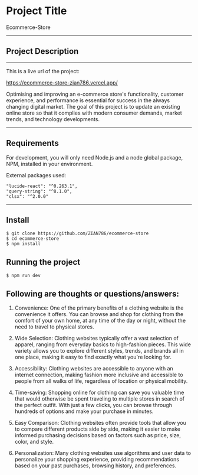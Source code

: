 # Project Title

Ecommerce-Store

---

## Project Description

---

This is a live url of the project:

https://ecommerce-store-zian786.vercel.app/

Optimising and improving an e-commerce store's functionality, customer experience, and performance is essential for success in the always changing digital market. The goal of this project is to update an existing online store so that it complies with modern consumer demands, market trends, and technology developments.

---

## Requirements

For development, you will only need Node.js and a node global package, NPM, installed in your environment.

External packages used:

    "lucide-react": "^0.263.1",
    "query-string": "^8.1.0",
    "clsx": "^2.0.0"

---

## Install

    $ git clone https://github.com/ZIAN786/ecommerce-store
    $ cd ecommerce-store
    $ npm install

## Running the project

    $ npm run dev

## Following are thoughts or questions/answers:

1. Convenience: One of the primary benefits of a clothing website is the convenience it offers. You can browse and shop for clothing from the comfort of your own home, at any time of the day or night, without the need to travel to physical stores.

2. Wide Selection: Clothing websites typically offer a vast selection of apparel, ranging from everyday basics to high-fashion pieces. This wide variety allows you to explore different styles, trends, and brands all in one place, making it easy to find exactly what you're looking for.

3. Accessibility: Clothing websites are accessible to anyone with an internet connection, making fashion more inclusive and accessible to people from all walks of life, regardless of location or physical mobility.

4. Time-saving: Shopping online for clothing can save you valuable time that would otherwise be spent traveling to multiple stores in search of the perfect outfit. With just a few clicks, you can browse through hundreds of options and make your purchase in minutes.

5. Easy Comparison: Clothing websites often provide tools that allow you to compare different products side by side, making it easier to make informed purchasing decisions based on factors such as price, size, color, and style.

6. Personalization: Many clothing websites use algorithms and user data to personalize your shopping experience, providing recommendations based on your past purchases, browsing history, and preferences.

